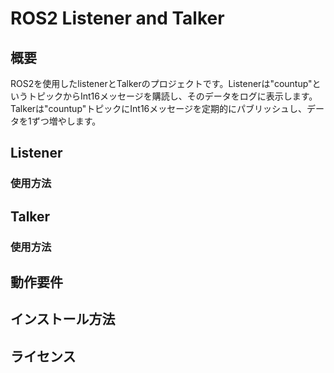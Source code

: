 # ROS2 Listener and Talker

## 概要
ROS2を使用したlistenerとTalkerのプロジェクトです。Listenerは"countup"というトピックからInt16メッセージを購読し、そのデータをログに表示します。Talkerは"countup"トピックにInt16メッセージを定期的にパブリッシュし、データを1ずつ増やします。

## Listener

### 使用方法

## Talker

### 使用方法

## 動作要件

## インストール方法

## ライセンス
